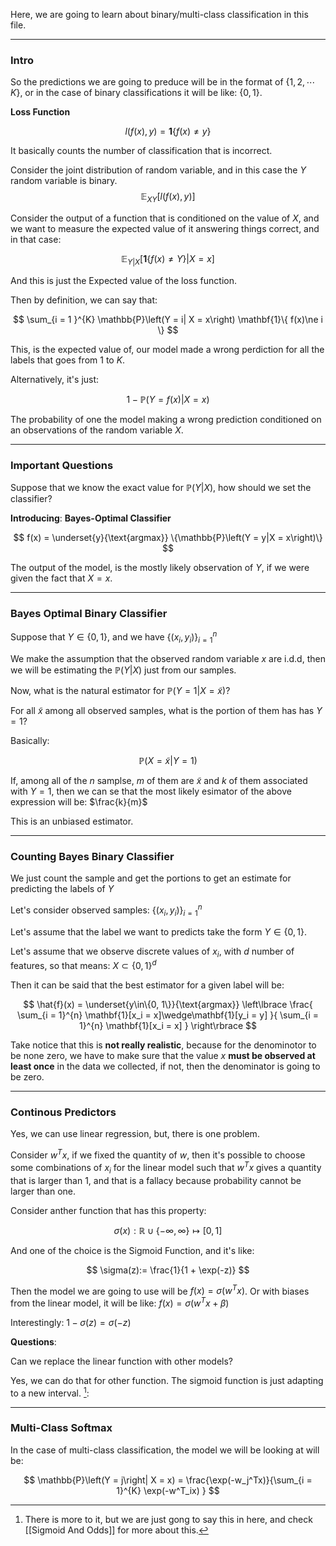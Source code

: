 Here, we are going to learn about binary/multi-class classification in this file. 


---
### **Intro**

So the predictions we are going to preduce will be in the format of $\{1, 2, \cdots K\}$, or in the case of binary classifications it will be like: $\{0, 1\}$. 
 
**Loss Function**

$$
l(f(x), y) = \mathbf{1}\{f(x)\ne y\}
$$

It basically counts the number of classification that is incorrect. 


Consider the joint distribution of random variable, and in this case the $Y$ random variable is binary. 
$$
\mathbb{E}_{XY}\left[
        l(f(x), y)
    \right]
$$

Consider the output of a function that is conditioned on the value of $X$, and we want to measure the expected value of it answering things correct, and in that case: 

$$
\mathbb{E}_{Y|X}\left[
        \mathbf{1}\{
                f(x)\ne Y
            \}|
            X = x
    \right]
$$

And this is just the Expected value of the loss function. 

Then by definition, we can say that: 

$$
\sum_{i = 1 }^{K}
    \mathbb{P}\left(Y = i| X = x\right)
    \mathbf{1}\{
            f(x)\ne i
        \}
$$

This, is the expected value of, our model made a wrong perdiction for all the labels that goes from $1$ to $K$.

Alternatively, it's just: 

$$
1 - \mathbb{P}\left(Y = f(x)|X = x\right)
$$

The probability of one the model making a wrong prediction conditioned on an observations of the random variable $X$. 


---
### **Important Questions**

Suppose that we know the exact value for $\mathbb{P}(Y|X)$, how should we set the classifier? 

**Introducing**:  **Bayes-Optimal Classifier**

$$
f(x)  = \underset{y}{\text{argmax}} \{\mathbb{P}\left(Y = y|X = x\right)\}
$$

The output of the model, is the mostly likely observation of $Y$, if we were given the fact that $X = x$. 


---
### **Bayes Optimal Binary Classifier**

Suppose that $Y\in \{0, 1\}$, and we have $\{(x_i, y_i)\}_{i = 1}^n$

We make the assumption that the observed random variable $x$ are i.d.d, then we will be estimating the $\mathbb{P}(Y|X)$ just from our samples. 

Now, what is the natural estimator for $\mathbb{P}(Y = 1|X = \tilde{x})$?

For all $\tilde{x}$ among all observed samples, what is the portion of them has has $Y = 1$? 

Basically: 

$$
\mathbb{P}\left({X = \tilde{x}}|Y = 1\right)
$$

If, among all of the $n$ samplse, $m$ of them are $\tilde{x}$ and $k$ of them associated with $Y = 1$, then we can se that the most likely esimator of the above expression will be: $\frac{k}{m}$

This is an unbiased estimator.


---
### **Counting Bayes Binary Classifier**

We just count the sample and get the portions to get an estimate for predicting the labels of $Y$

Let's consider observed samples: $\{(x_i, y_i)\}_{i = 1}^n$

Let's assume that the label we want to predicts take the form $Y\in \{0, 1\}$. 

Let's assume that we observe discrete values of $x_i$, with $d$ number of features, so that means: $X \subset \{0, 1\}^d$

Then it can be said that the best estimator for a given label will be: 

$$
\hat{f}(x) = \underset{y\in\{0, 1\}}{\text{argmax}}
\left\lbrace
    \frac{
        \sum_{i = 1}^{n}
            \mathbf{1}[x_i = x]\wedge\mathbf{1}[y_i = y]
    }{
        \sum_{i = 1}^{n}
            \mathbf{1}[x_i = x]
    }
\right\rbrace
$$ 

Take notice that this is **not really realistic**, because for the denominotor to be none zero, we have to make sure that the value $x$ **must be observed at least once** in the data we collected, if not, then the denominator is going to be zero. 


---
### **Continous Predictors**

Yes, we can use linear regression, but, there is one problem. 

Consider $w^Tx$, if we fixed the quantity of $w$, then it's possible to choose some combinations of $x_i$ for the linear model such that $w^Tx$ gives a quantity that is larger than $1$, and that is a fallacy because probability cannot be larger than one. 

Consider anther function that has this property: 

$$
\sigma(x): \mathbb{R}\cup \{-\infty, \infty\}\mapsto [0, 1]
$$

And one of the choice is the Sigmoid Function, and it's like: 

$$
\sigma(z):= \frac{1}{1 + \exp(-z)}
$$

Then the model we are going to use will be $f(x) = \sigma(w^Tx)$. Or with biases from the linear model, it will be like: $f(x) = \sigma(w^Tx + \beta)$

Interestingly: $1 - \sigma(z) = \sigma(-z)$

**Questions**: 

Can we replace the linear function with other models? 

Yes, we can do that for other function. The sigmoid function is just adapting to a new interval. [^1]: 


---
### **Multi-Class Softmax**

In the case of multi-class classification, the model we will be looking at will be: 

$$
\mathbb{P}\left(Y = j\right| X = x) = 
\frac{\exp(-w_j^Tx)}{\sum_{i = 1}^{K}
    \exp(-w^T_ix)
}
$$


[^1]: There is more to it, but we are just gong to say this in here, and check [[Sigmoid And Odds]] for more about this. 

